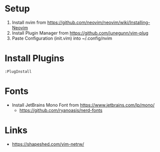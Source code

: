 # Setup

1. Install nvim from https://github.com/neovim/neovim/wiki/Installing-Neovim
2. Install Plugin Manager from https://github.com/junegunn/vim-plug
3. Paste Configuration (init.vim) into ~/.config/nvim

# Install Plugins

``:PlugInstall``

# Fonts

- Install JetBrains Mono Font from https://www.jetbrains.com/lp/mono/
  - https://github.com/ryanoasis/nerd-fonts

# Links

- https://shapeshed.com/vim-netrw/
